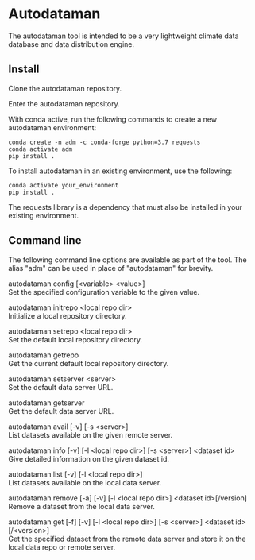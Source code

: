 # Autodataman

The autodataman tool is intended to be a very lightweight climate data database and data distribution engine.  

## Install

Clone the autodataman repository.

Enter the autodataman repository.

With conda active, run the following commands to create a new autodataman environment:
```
conda create -n adm -c conda-forge python=3.7 requests
conda activate adm
pip install .
```

To install autodataman in an existing environment, use the following:
```
conda activate your_environment
pip install .
```

The requests library is a dependency that must also be installed in your existing environment.

## Command line
The following command line options are available as part of the tool. The alias "adm" can be used in place of "autodataman" for brevity.

autodataman config [\<variable\> \<value\>]  
Set the specified configuration variable to the given value.

autodataman initrepo \<local repo dir\>  
Initialize a local repository directory.

autodataman setrepo \<local repo dir\>  
Set the default local repository directory.

autodataman getrepo  
Get the current default local repository directory.

autodataman setserver \<server\>  
Set the default data server URL.

autodataman getserver  
Get the default data server URL.

autodataman avail [-v] [-s \<server\>]  
List datasets available on the given remote server.

autodataman info [-v] [-l \<local repo dir\>] [-s \<server\>] \<dataset id\>  
Give detailed information on the given dataset id.

autodataman list [-v] [-l \<local repo dir\>]  
List datasets available on the local data server.

autodataman remove [-a] [-v] [-l \<local repo dir\>] \<dataset id\>[/version]  
Remove a dataset from the local data server.

autodataman get [-f] [-v] [-l \<local repo dir\>]  [-s \<server\>] \<dataset id\>[/\<version\>]  
Get the specified dataset from the remote data server and store it on the local data repo or remote server.


